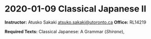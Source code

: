 # 2020-01-09 Classical Japanese II
**Instructor:** Atusko Sakaki <atsuko.sakaki@utoronto.ca>
**Office:** RL14219

**Required Texts:** Classical Japanese: A Grammar (*Shirane*), 
